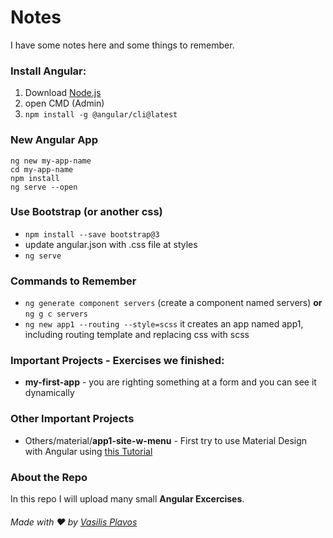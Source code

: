 # Notes
I have some notes here and some things to remember.

### Install Angular:
1. Download [Node.js](https://nodejs.org)
2. open CMD (Admin)
3. ```npm install -g @angular/cli@latest```


### New Angular App
```
ng new my-app-name
cd my-app-name
npm install
ng serve --open
```


### Use Bootstrap (or another css)
- ```npm install --save bootstrap@3```
- update angular.json with .css file at styles
- ```ng serve```

### Commands to Remember
- ```ng generate component servers``` (create a component named servers) **or** ```ng g c servers```
- ```ng new app1 --routing --style=scss``` it creates an app named app1, including routing template and replacing css with scss


### Important Projects - Exercises we finished:
- **my-first-app** - you are righting something at a form and you can see it dynamically

### Other Important Projects
- Others/material/**app1-site-w-menu** - First try to use Material Design with Angular using [this Tutorial](https://www.youtube.com/watch?v=Fcr-gM-QThc)


### About the Repo
In this repo I will upload many small **Angular Excercises**.


###### Made with ❤️ by [Vasilis Plavos](https://www.linkedin.com/in/vasilisplavos/)
